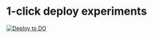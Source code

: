 # 1-click deploy experiments

[![Deploy to DO](https://www.deploytodo.com/do-btn-blue.svg)](https://cloud.digitalocean.com/apps/new?repo=https://github.com/getlantern/hello-singbox/tree/main)

